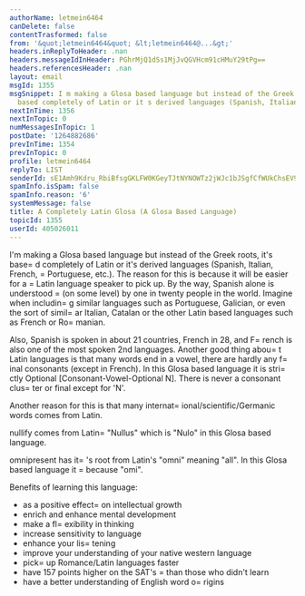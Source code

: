 ```yaml
---
authorName: letmein6464
canDelete: false
contentTrasformed: false
from: '&quot;letmein6464&quot; &lt;letmein6464@...&gt;'
headers.inReplyToHeader: .nan
headers.messageIdInHeader: PGhrMjQ1dSs1MjJvQGVHcm91cHMuY29tPg==
headers.referencesHeader: .nan
layout: email
msgId: 1355
msgSnippet: I m making a Glosa based language but instead of the Greek roots, it s
  based completely of Latin or it s derived languages (Spanish, Italian, French,
nextInTime: 1356
nextInTopic: 0
numMessagesInTopic: 1
postDate: '1264882686'
prevInTime: 1354
prevInTopic: 0
profile: letmein6464
replyTo: LIST
senderId: sE1Amh9Kdru_RbiBfsgGKLFW0KGeyTJtNYNOWTz2jWJc1bJSgfCfWUkChsEV9obuzcvb_yZD1od2HBy1pIV3TaFaf-JVBsqwu0LEXw
spamInfo.isSpam: false
spamInfo.reason: '6'
systemMessage: false
title: A Completely Latin Glosa (A Glosa Based Language)
topicId: 1355
userId: 405026011
---
```


I'm making a Glosa based language but instead of the Greek roots, it's base=
d completely of Latin or it's derived languages (Spanish, Italian, French, =
Portuguese, etc.). The reason for this is because it will be easier for a  =
Latin language speaker to pick up. By the way, Spanish alone is understood =
(on some level) by one in twenty people in the world. Imagine when includin=
g similar languages such as Portuguese, Galician, or even the sort of simil=
ar Italian, Catalan or the other Latin based languages such as French or Ro=
manian.

Also, Spanish is spoken in about 21 countries, French in 28, and F=
rench is also one of the most spoken 2nd languages. Another good thing abou=
t Latin languages is that many words end in a vowel, there are hardly any f=
inal consonants (except in French). In this Glosa based language it is stri=
ctly Optional [Consonant-Vowel-Optional N]. There is never a consonant clus=
ter or final except for 'N'.

Another reason for this is that many internat=
ional/scientific/Germanic words comes from Latin.

nullify comes from Latin=
 "Nullus" which is "Nulo" in this Glosa based language.

omnipresent has it=
's root from Latin's "omni" meaning "all". In this Glosa based language it =
because "omi".

Benefits of learning this language:

* as a positive effect=
 on intellectual growth
* enrich and enhance mental development
* make a fl=
exibility in thinking
* increase sensitivity to language
* enhance your lis=
tening
* improve your understanding of your native western language 
* pick=
 up Romance/Latin languages faster  
* have 157 points higher on the SAT's =
than those who didn't learn
* have a better understanding of English word o=
rigins


